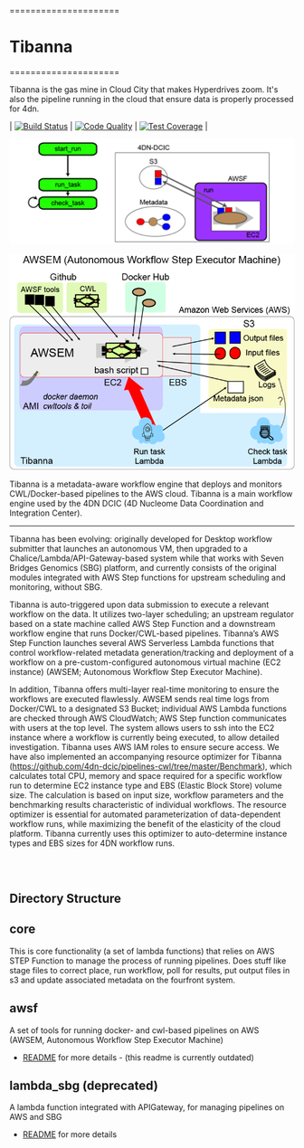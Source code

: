 =====================
# Tibanna
=====================

Tibanna is the gas mine in Cloud City that makes Hyperdrives zoom.  It's also the pipeline running in the cloud that ensure data is properly processed for 4dn.

| [![Build Status](https://travis-ci.org/4dn-dcic/tibanna.svg?branch=master)](https://travis-ci.org/4dn-dcic/tibanna) | [![Code Quality](https://api.codacy.com/project/badge/Grade/d2946b5bc0704e5c9a4893426a7e0314)](https://www.codacy.com/app/4dn/tibanna?utm_source=github.com&amp;utm_medium=referral&amp;utm_content=4dn-dcic/tibanna&amp;utm_campaign=Badge_Grade) | [![Test Coverage](https://api.codacy.com/project/badge/Coverage/d2946b5bc0704e5c9a4893426a7e0314)](https://www.codacy.com/app/4dn/tibanna?utm_source=github.com&amp;utm_medium=referral&amp;utm_content=4dn-dcic/tibanna&amp;utm_campaign=Badge_Coverage) |

![Tibanna](images/tibanna_awsf.png)
<br>

![Tibanna-awsem](images/Tibanna_AWSEM_diagram_20180130.png)
<br>

Tibanna is a metadata-aware workflow engine that deploys and monitors CWL/Docker-based pipelines to the AWS cloud. Tibanna is a main workflow engine used by the 4DN DCIC (4D Nucleome Data Coordination and Integration Center). 

***

Tibanna has been evolving: originally developed for Desktop workflow submitter that launches an autonomous VM, then upgraded to a Chalice/Lambda/API-Gateway-based system while that works with Seven Bridges Genomics (SBG) platform, and currently consists of the original modules integrated with AWS Step functions for upstream scheduling and monitoring, without SBG.

Tibanna is auto-triggered upon data submission to execute a relevant workflow on the data. It utilizes two-layer scheduling; an upstream regulator based on a state machine called AWS Step Function and a downstream workflow engine that runs Docker/CWL-based pipelines. Tibanna’s AWS Step Function launches several AWS Serverless Lambda functions that control workflow-related metadata generation/tracking and deployment of a workflow on a pre-custom-configured autonomous virtual machine (EC2 instance) (AWSEM; Autonomous Workflow Step Executor Machine).

In addition, Tibanna offers multi-layer real-time monitoring to ensure the workflows are executed flawlessly. AWSEM sends real time logs from Docker/CWL to a designated S3 Bucket; individual AWS Lambda functions are checked through AWS CloudWatch; AWS Step function communicates with users at the top level. The system allows users to ssh into the EC2 instance where a workflow is currently being executed, to allow detailed investigation. Tibanna uses AWS IAM roles to ensure secure access. We have also implemented an accompanying resource optimizer for Tibanna (https://github.com/4dn-dcic/pipelines-cwl/tree/master/Benchmark), which calculates total CPU, memory and space required for a specific workflow run to determine EC2 instance type and EBS (Elastic Block Store) volume size. The calculation is based on input size, workflow parameters and the benchmarking results characteristic of individual workflows. The resource optimizer is essential for automated parameterization of data-dependent workflow runs, while maximizing the benefit of the elasticity of the cloud platform. Tibanna currently uses this optimizer to auto-determine instance types and EBS sizes for 4DN workflow runs.

<br><br>


## Directory Structure

## core
This is core functionality (a set of lambda functions) that relies on AWS STEP Function to manage the process of running pipelines.  Does stuff like stage files to correct place, run workflow, poll for results, put output files in s3 and update associated metadata on the fourfront system.


## awsf
A set of tools for running docker- and cwl-based pipelines on AWS (AWSEM, Autonomous Workflow Step Executor Machine)
* [README](awsf/README.md) for more details - (this readme is currently outdated)

## lambda_sbg (deprecated)
A lambda function integrated with APIGateway, for managing pipelines on AWS and SBG
* [README](lambda_sbg/README.md) for more details
